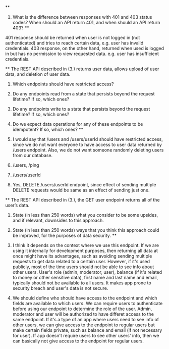 \*\*

1. What is the difference between responses with 401 and 403 status codes? When
   should an API return 401, and when should an API return 403?
   \*\*

401 response should be returned when user is not logged in (not authenticated) and tries to reach certain data, e.g. user has invalid credentials.
403 response, on the other hand, returned when used is logged in but has no permission to view requested data. e.g. user has insufficient credentials.

\*\*
The REST API described in (3.) returns user data, allows upload of user data, and
deletion of user data.

1. Which endpoints should have restricted access?
2. Do any endpoints read from a state that persists beyond the request lifetime? If so, which ones?
3. Do any endpoints write to a state that persists beyond the request lifetime? If so, which ones?
4. Do we expect data operations for any of these endpoints to be idempotent? If so, which ones?
   \*\*

5. I would say that /users and /users/userId should have restricted access, since we do not want everyone to have access to user data returned by /users endpoint. Also, we do not want someone randomly deleting users from our database.
6. /users, /ping
7. /users/userId
8. Yes, DELETE /users/userId endpoint, since effect of sending multiple DELETE requests would be same as an effect of sending just one.

\*\*
The REST API described in (3.), the GET user endpoint returns all of the
user’s data.

1. State (in less than 250 words) what you consider to be some upsides, and if relevant,
   downsides to this approach.
2. State (in less than 250 words) ways that you think this approach could be
   improved, for the purposes of data security.
   \*\*

3. I think it depends on the context where we use this endpoint. If we are using it internally for development purposes, then returning all data at once might have its advantages, such as avoiding sending multiple requests to get data related to a certain user. However, if it's used publicly, most of the time users should not be able to see info about other users. User's role (admin, moderator, user), balance (if it's related to money or other sensitive data), first name and last name and email, typically should not be available to all users. It makes app prone to security breach and user's data is not secure.

4. We should define who should have access to the endpoint and which fields are available to which users. We can require users to authenticate before using our endpoint to determine the role of the user. Admin, moderator and user will be authorized to have differet access to the same endpoint. If it's a type of an app where users need to see info of other users, we can give access to the endpoint to regular users but make certain fields private, such as balance and email (if not necessary for user). If app doesn't require users to see other users' info, then we can basically not give access to the endpoint for regular users.
